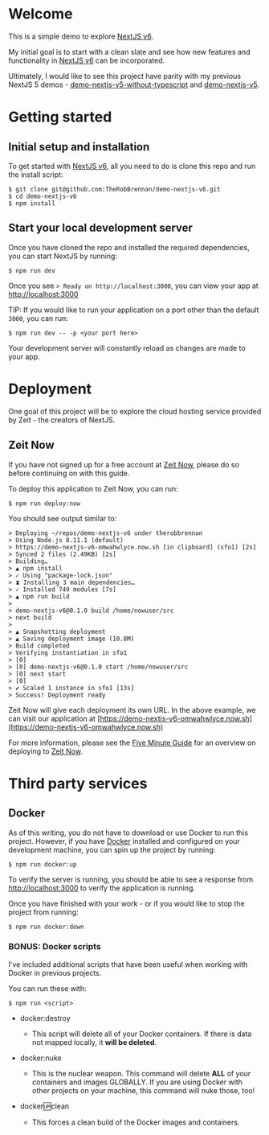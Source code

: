 # Welcome
This is a simple demo to explore [NextJS v6](https://nextjs.org).

My initial goal is to start with a clean slate and see how new features and functionality in [NextJS v6](https://nextjs.org) can be incorporated.

Ultimately, I would like to see this project have parity with my previous NextJS 5 demos - [demo-nextjs-v5-without-typescript](https://github.com/TheRobBrennan/demo-nextjs-v5-without-typescript) and [demo-nextjs-v5](https://github.com/TheRobBrennan/demo-nextjs-v5). 

# Getting started
## Initial setup and installation
To get started with [NextJS v6](https://nextjs.org), all you need to do is clone this repo and run the install script:

    $ git clone git@github.com:TheRobBrennan/demo-nextjs-v6.git
    $ cd demo-nextjs-v6
    $ npm install

## Start your local development server
Once you have cloned the repo and installed the required dependencies, you can start NextJS by running:

    $ npm run dev

Once you see `> Ready on http://localhost:3000`, you can view your app at [http://localhost:3000](http://localhost:3000)

TIP: If you would like to run your application on a port other than the default `3000`, you can run:

    $ npm run dev -- -p <your port here>

Your development server will constantly reload as changes are made to your app.

# Deployment
One goal of this project will be to explore the cloud hosting service provided by Zeit - the creators of NextJS.

## Zeit Now
If you have not signed up for a free account at [Zeit Now](https://zeit.co/), please do so before continuing on with this guide.

To deploy this application to Zeit Now, you can run:

    $ npm run deploy:now

You should see output similar to:
```
> Deploying ~/repos/demo-nextjs-v6 under therobbrennan
> Using Node.js 8.11.1 (default)
> https://demo-nextjs-v6-omwahwlyce.now.sh [in clipboard] (sfo1) [2s]
> Synced 2 files (2.49KB) [2s]
> Building…
> ▲ npm install
> ✓ Using "package-lock.json"
> ⧗ Installing 3 main dependencies…
> ✓ Installed 749 modules [7s]
> ▲ npm run build
> 
> demo-nextjs-v6@0.1.0 build /home/nowuser/src
> next build
> 
> ▲ Snapshotting deployment
> ▲ Saving deployment image (10.8M)
> Build completed
> Verifying instantiation in sfo1
> [0] 
> [0] demo-nextjs-v6@0.1.0 start /home/nowuser/src
> [0] next start
> [0] 
> ✔ Scaled 1 instance in sfo1 [13s]
> Success! Deployment ready
```

Zeit Now will give each deployment its own URL. In the above example, we can visit our application at [https://demo-nextjs-v6-omwahwlyce.now.sh](https://demo-nextjs-v6-omwahwlyce.now.sh)

For more information, please see the [Five Minute Guide](https://zeit.co/docs) for an overview on deploying to [Zeit Now](https://zeit.co/dashboard).

# Third party services
## Docker
As of this writing, you do not have to download or use Docker to run this project. However, if you have [Docker](https://www.docker.com) installed and configured on your development machine, you can spin up the project by running:

    $ npm run docker:up

To verify the server is running, you should be able to see a response from [http://localhost:3000](http://localhost:3000) to verify the application is running.

Once you have finished with your work - or if you would like to stop the project from running:

    $ npm run docker:down

### BONUS: Docker scripts
I've included additional scripts that have been useful when working with Docker in previous projects.

You can run these with:

    $ npm run <script>

+ docker:destroy
    - This script will delete all of your Docker containers. If there is data not mapped locally, it **will be deleted**.

+ docker:nuke
    - This is the nuclear weapon. This command will delete **ALL** of your containers and images GLOBALLY. If you are using Docker with other projects on your machine, this command will nuke those, too!

+ docker:up:clean
    - This forces a clean build of the Docker images and containers.
